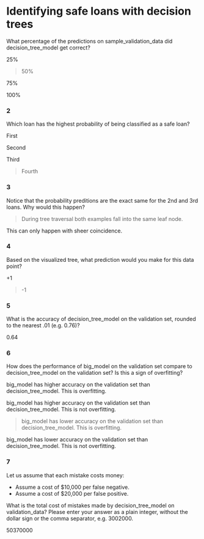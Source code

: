 # Identifying safe loans with decision trees

What percentage of the predictions on sample_validation_data did decision_tree_model get correct?


25%


>50%


75%


100%

### 2

Which loan has the highest probability of being classified as a safe loan?


First


Second


Third


>Fourth

### 3

Notice that the probability preditions are the exact same for the 2nd and 3rd loans. Why would this happen?


>During tree traversal both examples fall into the same leaf node.


This can only happen with sheer coincidence.

### 4

Based on the visualized tree, what prediction would you make for this data point?


+1


>-1

### 5

What is the accuracy of decision_tree_model on the validation set, rounded to the nearest .01 (e.g. 0.76)?


0.64

### 6

How does the performance of big_model on the validation set compare to decision_tree_model on the validation set? Is this a sign of overfitting?


big_model has higher accuracy on the validation set than decision_tree_model. This is overfitting.


big_model has higher accuracy on the validation set than decision_tree_model. This is not overfitting.


>big_model has lower accuracy on the validation set than decision_tree_model. This is overfitting.


big_model has lower accuracy on the validation set than decision_tree_model. This is not overfitting.

### 7

Let us assume that each mistake costs money:

* Assume a cost of $10,000 per false negative.
* Assume a cost of $20,000 per false positive.

What is the total cost of mistakes made by decision_tree_model on validation_data? Please enter your answer as a plain integer, without the dollar sign or the comma separator, e.g. 3002000.

50370000